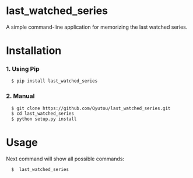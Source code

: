 # last_watched_series
A simple command-line application for memorizing the last watched series.

# Installation

### 1. Using Pip
```bash
  $ pip install last_watched_series
```

### 2. Manual
```bash
  $ git clone https://github.com/Qyutou/last_watched_series.git
  $ cd last_watched_series
  $ python setup.py install
```

# Usage
Next command will show all possible commands:
```bash
  $  last_watched_series
```
